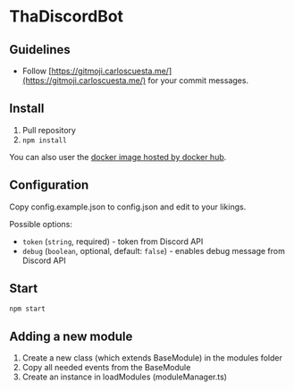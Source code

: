 # ThaDiscordBot

## Guidelines
* Follow [https://gitmoji.carloscuesta.me/](https://gitmoji.carloscuesta.me/) for your commit messages.

## Install
1. Pull repository
2. `npm install`

You can also user the [docker image hosted by docker hub](https://hub.docker.com/r/tharyo/thadiscordbot/).

## Configuration
Copy config.example.json to config.json and edit to your likings.

Possible options:
* `token` (`string`, required) - token from Discord API
* `debug` (`boolean`, optional, default: `false`) - enables debug message from Discord API

## Start
`npm start`

## Adding a new module

1. Create a new class (which extends BaseModule) in the modules folder
2. Copy all needed events from the BaseModule
3. Create an instance in loadModules (moduleManager.ts)